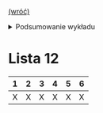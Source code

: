 [(wróć)](../)

<details>
    <summary>Podsumowanie wykładu</summary>

1. Domknięcie funkcji, operacje prymitywne jako wartości, wiązanie statyczne a dynamiczne
2. Rekursja: kodowania w terminach funkcji i aplikacji, a także referencji
3. Letrec: interpreter metacykliczny, wykorzystanie jawnych referencji w metajęzyku (typ Boxof)
4. Modyfikowalny stan: niejawne referencje w stylu Racketa (set!) z wykorzystaniem jawnych referencji w metajęzyku

</details>

# Lista 12
| 1 | 2 | 3 | 4 | 5 | 6 |
|---|---|---|---|---|---|
| X | X | X | X | X | X |

